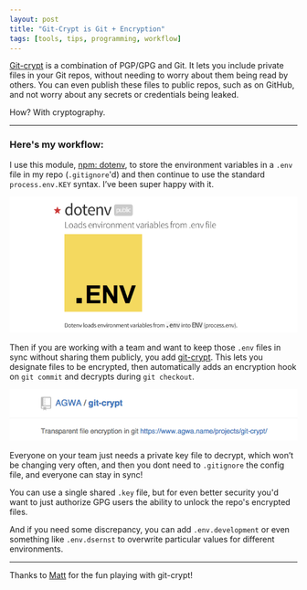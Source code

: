 ```yaml
---
layout: post
title: "Git-Crypt is Git + Encryption"
tags: [tools, tips, programming, workflow]
---
```


[Git-crypt](https://github.com/AGWA/git-crypt) is a combination of PGP/GPG and Git. It lets you include private files in your Git repos, without needing to worry about them being read by others. You can even publish these files to public repos, such as on GitHub, and not worry about any secrets or credentials being leaked.

How? With cryptography. 

----------------------------------------------------

### Here's my workflow:

I use this module, [npm: dotenv](https://www.npmjs.com/package/dotenv), to store the environment variables in a `.env` file in my repo (`.gitignore`'d) and then continue to use the standard `process.env.KEY` syntax. I’ve been super happy with it.

[![screenshot of dotenv package](/images/dotenv.png)](https://www.npmjs.com/package/dotenv)

Then if you are working with a team and want to keep those `.env` files in sync without sharing them publicly, you add [git-crypt](https://github.com/AGWA/git-crypt). This lets you designate files to be encrypted, then automatically adds an encryption hook on `git commit` and decrypts during `git checkout`. 

[![screenshot of AGWA/git-crypt](/images/git-crypt.png)](https://github.com/AGWA/git-crypt)

Everyone on your team just needs a private key file to decrypt, which won’t be changing very often, and then you dont need to `.gitignore` the config file, and everyone can stay in sync!

You can use a single shared `.key` file, but for even better security you'd want to just authorize GPG users the ability to unlock the repo's encrypted files.

And if you need some discrepancy, you can add `.env.development` or even something like `.env.dsernst` to overwrite particular values for different environments.

---------------------------------------------------

Thanks to [Matt](https://twitter.com/drTomCatAn) for the fun playing with git-crypt!
